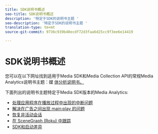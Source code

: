 ```yaml
---
title: SDK说明书概述
seo-title: SDK说明书概述
description: '特定于SDK的说明书主题 '
seo-description: '特定于SDK的说明书主题 '
translation-type: tm+mt
source-git-commit: 9736c939b40ecdf72d3faa6d25cc9f3ee6e14419

---
```



# SDK说明书概述

您可以在以下网址找到适用于Media SDK和Media Collection API的常规Media Analytics说明书主题：媒 [体分析说明书。](/help/media-analytics-cookbook/media-analytics-cookbook.md)

下面列出的说明书主题特定于Media SDK版本的Media Analytics:

* [处理应用程序在播放过程中出现的中断问题](/help/sdk-implement/cookbook/app-interrupts.md)
* [解决在广告之间出现 main:play 的问题](/help/sdk-implement/cookbook/fix-ad-play-ad.md)
* [恢复非活动会话](/help/sdk-implement/cookbook/resuming-inactive.md)
* [在 SceneGraph (Roku) 中跟踪](/help/sdk-implement/cookbook/sdk-track-scenegraph.md)
* [SDK和启动差异](/help/sdk-implement/cookbook/sdk-vs-launch-qoe.md)
